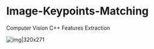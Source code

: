 # Image-Keypoints-Matching
Computer Vision C++ Features Extraction

![img|320x271](https://github.com/cerengulten/Image-Keypoints-Matching/assets/79265194/67d0cec7-7a91-4f6e-a12a-29eeeaa42c69)

